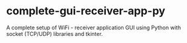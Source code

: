 # complete-gui-receiver-app-py
A complete setup of  WiFi - receiver application GUI using Python with socket (TCP/UDP) libraries and tkinter.
